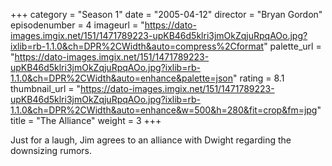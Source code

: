 +++
category = "Season 1"
date = "2005-04-12"
director = "Bryan Gordon"
episodenumber = 4
imageurl = "https://dato-images.imgix.net/151/1471789223-upKB46d5klri3jmOkZqjuRpqAOo.jpg?ixlib=rb-1.1.0&ch=DPR%2CWidth&auto=compress%2Cformat"
palette_url = "https://dato-images.imgix.net/151/1471789223-upKB46d5klri3jmOkZqjuRpqAOo.jpg?ixlib=rb-1.1.0&ch=DPR%2CWidth&auto=enhance&palette=json"
rating = 8.1
thumbnail_url = "https://dato-images.imgix.net/151/1471789223-upKB46d5klri3jmOkZqjuRpqAOo.jpg?ixlib=rb-1.1.0&ch=DPR%2CWidth&auto=enhance&w=500&h=280&fit=crop&fm=jpg"
title = "The Alliance"
weight = 3
+++

Just for a laugh, Jim agrees to an alliance with Dwight regarding the downsizing rumors.